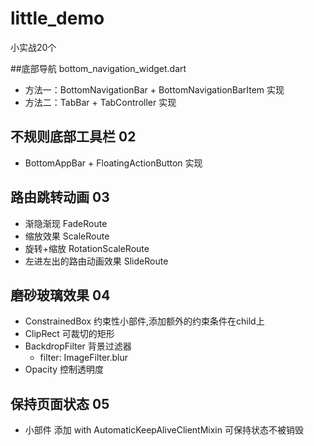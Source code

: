 # little_demo

小实战20个

##底部导航 bottom_navigation_widget.dart
  * 方法一：BottomNavigationBar + BottomNavigationBarItem 实现
  * 方法二：TabBar + TabController 实现
  
## 不规则底部工具栏 02
  * BottomAppBar + FloatingActionButton 实现
  
## 路由跳转动画 03
  * 渐隐渐现 FadeRoute
  * 缩放效果 ScaleRoute
  * 旋转+缩放 RotationScaleRoute
  * 左进左出的路由动画效果 SlideRoute
  
## 磨砂玻璃效果 04
  * ConstrainedBox 约束性小部件,添加额外的约束条件在child上
  * ClipRect 可裁切的矩形
  * BackdropFilter 背景过滤器
    * filter: ImageFilter.blur
  * Opacity 控制透明度
  
## 保持页面状态 05
  * 小部件 添加 with AutomaticKeepAliveClientMixin 可保持状态不被销毁
